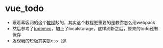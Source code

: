 # vue_todo

- 跟着幕客网的这个[教程](https://www.imooc.com/learn/935)敲的，其实这个教程更重要的是教你怎么用webpack
- 然后参考了[todomvc](https://github.com/tastejs/todomvc)，加上了localstorage，这样刷新之后，原来的todo还有保存
- 发现我的短板其实是css（逃
